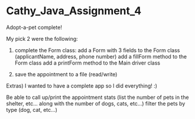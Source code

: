 # Cathy_Java_Assignment_4
Adopt-a-pet complete!

My pick 2 were the following:

1) complete the Form class:
add a Form with 3 fields to the Form class (applicantName, address, phone number)
add a fillForm method to the Form class
add a printForm method to the Main driver class

2) save the appointment to a file (read/write)

Extras) I wanted to have a complete app so I did everything! :)

Be able to call up/print the appointment
stats (list the number of pets in the shelter, etc... along with the number of dogs, cats, etc...)
filter the pets by type (dog, cat, etc...)
